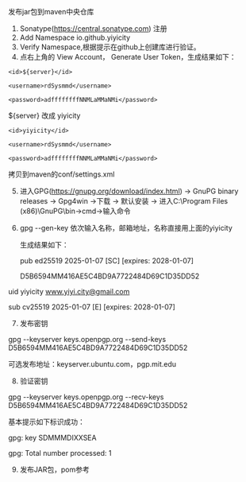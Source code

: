 发布jar包到maven中央仓库
1. Sonatype(https://central.sonatype.com) 注册
2. Add Namespace io.github.yiyicity
3. Verify Namespace,根据提示在github上创建库进行验证。
4. 点右上角的 View Account， Generate User Token，生成结果如下：

<server>

	<id>${server}</id>
	
	<username>rdSysmmd</username>
	
	<password>adffffffffNNMLaMMaNMi</password>
	
</server>

${server} 改成 yiyicity

<server>

	<id>yiyicity</id>
	
	<username>rdSysmmd</username>
	
	<password>adffffffffNNMLaMMaNMi</password>
	
</server>

拷贝到maven的conf/settings.xml

5. 进入GPG(https://gnupg.org/download/index.html)   -> GnuPG binary releases -> Gpg4win ->下载 -> 默认安装 -> 进入C:\Program Files (x86)\GnuPG\bin->cmd->输入命令

6. gpg --gen-key   依次输入名称，邮箱地址，名称直接用上面的yiyicity

   生成结果如下：
   
   pub   ed25519 2025-01-07 [SC] [expires: 2028-01-07]
   
      D5B6594MM416AE5C4BD9A7722484D69C1D35DD52
      
uid                      yiyicity <www.yiyi.city@gmail.com>

sub   cv25519 2025-01-07 [E] [expires: 2028-01-07]


7. 发布密钥

gpg --keyserver keys.openpgp.org --send-keys D5B6594MM416AE5C4BD9A7722484D69C1D35DD52


可选发布地址：keyserver.ubuntu.com，pgp.mit.edu

8. 验证密钥

gpg --keyserver keys.openpgp.org --recv-keys D5B6594MM416AE5C4BD9A7722484D69C1D35DD52

基本提示如下标识成功：

gpg: key SDMMMDIXXSEA

gpg: Total number processed: 1

9.  发布JAR包，pom参考 
